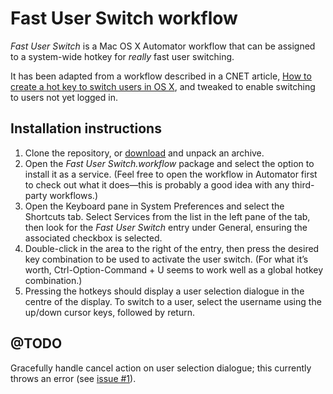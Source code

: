 # Fast User Switch workflow

_Fast User Switch_ is a Mac OS X Automator workflow that can be assigned to a system-wide hotkey for _really_ fast user switching.

It has been adapted from a workflow described in a CNET article, [How to create a hot key to switch users in OS X](http://www.cnet.com/news/how-to-create-a-hot-key-to-switch-users-in-os-x/), and tweaked to enable switching to users not yet logged in.

## Installation instructions 

1. Clone the repository, or [download](https://github.com/j13k/fast-user-switch/archive/v0.1.zip) and unpack an archive.
1. Open the _Fast User Switch.workflow_ package and select the option to install it as a service. (Feel free to open the workflow in Automator first to check out what it does—this is probably a good idea with any third-party workflows.) 
1. Open the Keyboard pane in System Preferences and select the Shortcuts tab. Select Services from the list in the left pane of the tab, then look for the _Fast User Switch_ entry under General, ensuring the associated checkbox is selected.
1. Double-click in the area to the right of the entry, then press the desired key combination to be used to activate the user switch. (For what it’s worth, Ctrl-Option-Command + U seems to work well as a global hotkey combination.)
1. Pressing the hotkeys should display a user selection dialogue in the centre of the display. To switch to a user, select the username using the up/down cursor keys, followed by return.

## @TODO

Gracefully handle cancel action on user selection dialogue; this currently throws an error (see [issue #1](https://github.com/j13k/fast-user-switch/issues/1)).
